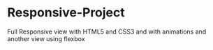 # Responsive-Project
Full Responsive view with HTML5 and CSS3 and with animations and another view using flexbox
